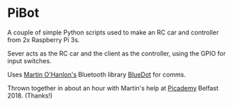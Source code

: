 # PiBot
A couple of simple Python scripts used to make an RC car and controller from 2x Raspberry Pi 3s.

Sever acts as the RC car and the client as the controller, using the GPIO for input switches.

Uses [Martin O'Hanlon's](https://github.com/martinohanlon) Bluetooth library [BlueDot](https://github.com/martinohanlon/BlueDot) for comms.

Thrown together in about an hour with Martin's help at [Picademy](https://www.raspberrypi.org/training/picademy/) Belfast 2018. (Thanks!)
